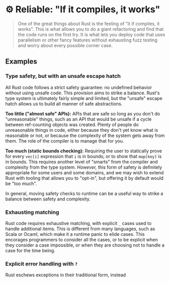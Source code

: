 # ⚙️ Reliable: "If it compiles, it works"

> One of the great things about Rust is the feeling of "it if compiles, it works". This is what allows you to do a giant refactoring and find that the code runs on the first try. It is what lets you deploy code that uses parallelism or other fancy features without exhausting fuzz testing and worry about every possible corner case.

## Examples

### Type safety, but with an unsafe escape hatch

All Rust code follows a strict safety guarantee: no undefined behavior without using unsafe code. This provision aims to strike a balance. Rust's type system is ultimately fairly simple and limited, but the "unsafe" escape hatch allows us to build all manner of safe abstractions.

**Too little ("almost safe" APIs):** APIs that are safe so long as you don't do "unreasonable" things, such as an API that would be unsafe if a cycle between ref-counting objects was created. Plenty of people do unreasonable things in code, either because they don't yet know what is reasonable or not, or because the complexity of the system gets away from them. The role of the compiler is to manage that for you.

**Too much (static bounds checking):** Requiring the user to statically prove for every `vec[i]`  expression that `i` is in bounds; or to show that `map[key]` is in bounds. This requires another level of "smarts" from the compiler and complexity from the type system. *However,* this form of safety is definitely appropriate for some users and some domains, and we may wish to extend Rust with tooling that allows you to "opt-in", but offering it by default would be "too much".

In general, moving safety checks to runtime can be a useful way to strike a balance between safety and complexity.

### Exhausting matching

Rust code requires exhaustive matching, with explicit `_` cases used to handle additional items. This is different from many languages, such as Scala or Ocaml, which make it a runtime panic to elide cases. This encorages programmers to consider all the cases, or to be explicit when they consider a case impossible, or when they are choosing not to handle a case for the time being.

### Explicit error handling with `?`

Rust eschews exceptions in their traditional form, instead 

